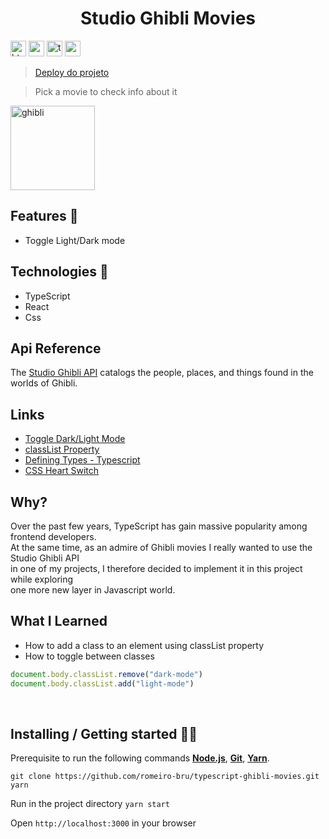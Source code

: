 <h1 align="center"> Studio Ghibli Movies </h1>

<p>
  <img  src="https://img.shields.io/badge/HTML5-E34F26?style=for-the-badge&logo=html5&logoColor=white"  height="25" alt="html">
  <img  src="https://img.shields.io/badge/CSS3-1572B6?style=for-the-badge&logo=css3&logoColor=white"  height="25" alt="css">
  <img  src="https://img.shields.io/badge/TypeScript-007ACC?style=for-the-badge&logo=typescript&logoColor=white"  height="25" alt="typescript">
  <img  src="https://img.shields.io/badge/React-20232A?style=for-the-badge&logo=react&logoColor=61DAFB"  height="25" alt="react" />
</p>

> [Deploy do projeto](https://typescript-ghibli-movies.netlify.app/)

> Pick a movie to check info about it

<span  align="left">
  <img  src="https://media.giphy.com/media/dEdgB3euossMg/giphy.gif"  height="135" alt="ghibli">
</span>
<br>

## Features 👾
* Toggle Light/Dark mode

## Technologies :mag_right:
* TypeScript
* React
* Css 

## Api Reference
The [Studio Ghibli API](https://ghibliapi.herokuapp.com/) catalogs the people, places, and things found in the worlds of Ghibli.

## Links
* [Toggle Dark/Light Mode](https://www.w3schools.com/howto/howto_js_toggle_dark_mode.asp)
* [classList Property](https://www.w3schools.com/jsref/prop_element_classlist.asp) 
* [Defining Types - Typescript](https://www.typescriptlang.org/docs/handbook/typescript-in-5-minutes.html#defining-types)
* [CSS Heart Switch](https://codepen.io/aaroniker/pen/PowbEKp)

## Why?
Over the past few years, TypeScript has gain massive popularity among frontend developers.
<br>
At the same time, as an admire of Ghibli movies I really wanted to use the Studio Ghibli API
<br>
in one of my projects, I therefore decided to implement it in this project while exploring
<br>
one more new layer in Javascript world.

## What I Learned
* How to add a class to an element using classList property
* How to toggle between classes

```javascript
document.body.classList.remove("dark-mode")
document.body.classList.add("light-mode")
```
<br>

## Installing / Getting started 👨‍🏭

Prerequisite to run the following commands <strong>[Node.js](https://nodejs.org/en/download/)</strong>, 
                           <strong>[Git](https://git-scm.com/downloads)</strong>, 
                           <strong>[Yarn](https://yarnpkg.com/)</strong>.
<br>
```
git clone https://github.com/romeiro-bru/typescript-ghibli-movies.git
yarn
```

Run in the project directory ```yarn start```

Open ```http://localhost:3000``` in your browser
